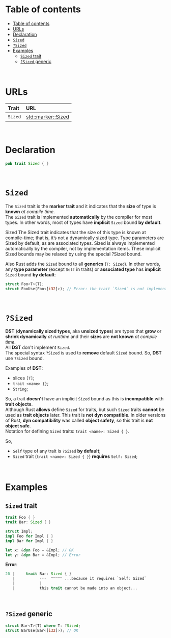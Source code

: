 # Table of contents
- [Table of contents](#table-of-contents)
- [URLs](#urls)
- [Declaration](#declaration)
- [`Sized`](#sized)
- [`?Sized`](#sized-1)
- [Examples](#examples)
  - [`Sized` trait](#sized-trait)
  - [`?Sized` generic](#sized-generic)

<br>

# URLs
|Trait|URL|
|:----|:------------|
|`Sized`|[std::marker::Sized](https://doc.rust-lang.org/std/marker/trait.Sized.html)|

<br>

# Declaration
```rust
pub trait Sized { }
```

<br>

# `Sized`
The `Sized` trait is the **marker trait** and it indicates that the **size** of type is **known** *at compile time*.<br>
The `Sized` trait is implemented **automatically** by the compiler for most types. In other words, most of types have **implicit** `Sized` bound **by default**.<br>

Sized
The Sized trait indicates that the size of this type is known at compile-time; that is, it’s not a dynamically sized type. Type parameters  are Sized by default, as are associated types. Sized is always implemented automatically by the compiler, not by implementation items. These implicit Sized bounds may be relaxed by using the special ?Sized bound.

Also Rust adds the `Sized` bound to all **generics** (`T: Sized`). In other words, any **type parameter** (except `Self` in traits) or **associated type** has **implicit** `Sized` bound **by default**:
```rust
struct Foo<T>(T);
struct FooUse(Foo<[i32]>); // Error: the trait `Sized` is not implemented for `[i32]`
```

<br>

# `?Sized`
**DST** (**dynamically sized types**, aka **unsized types**) are types that **grow** or **shrink dynamically** *at runtime* and their **sizes** are **not known** *at compile time*.<br>
All **DST** don't implement `Sized`.<br>
The special syntax `?Sized` is used to **remove** default `Sized` bound. So, **DST** use `?Sized` bound.<br>

Examples of **DST**:
- slices `[T]`;
- `trait <name> {}`;
- `String`;

So, a trait **doesn't** have an implicit `Sized` bound as this is **incompatible** with **trait objects**.<br>
Although Rust **allows** define `Sized` for traits, but such `Sized` traits **cannot** be used as **trait objects** later. This trait is **not** **dyn compatible**. In older versions of Rust, **dyn compatibility** was called **object safety**, so this trait is **not object safe**. <br>
Notation for defining `Sized` traits: `trait <name>: Sized { }`.<br>

So,
- `Self` type of any trait is `?Sized` **by default**;
- `Sized` trait (`trait <name>: Sized { }`) **requires** `Self: Sized`;

<br>

# Examples
## `Sized` trait
```rust
trait Foo { }
trait Bar: Sized { }

struct Impl;
impl Foo for Impl { }
impl Bar for Impl { }

let x: &dyn Foo = &Impl; // OK
let y: &dyn Bar = &Impl; // Error
```

**Error**:
```rust
20 |     trait Bar: Sized { }
   |           ---  ^^^^^ ...because it requires `Self: Sized`
   |           |
   |           this trait cannot be made into an object...
```

<br>

## `?Sized` generic
```rust
struct Bar<T>(T) where T: ?Sized;
struct BarUse(Bar<[i32]>); // OK
```